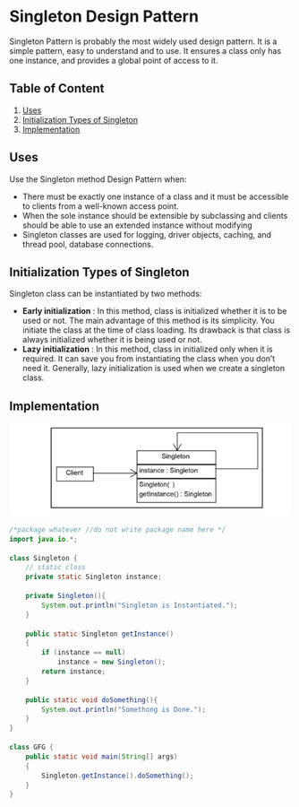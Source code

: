 # Singleton Design Pattern

Singleton Pattern is probably the most widely used design pattern. It is a simple pattern, easy to understand and to use. It ensures a class only has one instance, and provides a global point of access to it.

## Table of Content
1. [Uses](#uses)
2. [Initialization Types of Singleton](#initialization-types-of-singleton)
3. [Implementation](#implementation)

## Uses
Use the Singleton method Design Pattern when:
- There must be exactly one instance of a class and it must be accessible to clients from a well-known access point.
- When the sole instance should be extensible by subclassing and clients should be able to use an extended instance without modifying
- Singleton classes are used for logging, driver objects, caching, and thread pool, database connections.

## Initialization Types of Singleton
Singleton class can be instantiated by two methods:
- **Early initialization** : In this method, class is initialized whether it is to be used or not. The main advantage of this method is its simplicity. You initiate the class at the time of class loading. Its drawback is that class is always initialized whether it is being used or not.
- **Lazy initialization** : In this method, class in initialized only when it is required. It can save you from instantiating the class when you don’t need it. Generally, lazy initialization is used when we create a singleton class.

## Implementation
![alt text](images/implementation.png)

```java
/*package whatever //do not write package name here */
import java.io.*;

class Singleton {
    // static class
    private static Singleton instance;

    private Singleton(){
        System.out.println("Singleton is Instantiated.");
    }

    public static Singleton getInstance()
    {
        if (instance == null)
            instance = new Singleton();
        return instance;
    }

    public static void doSomething(){
        System.out.println("Somethong is Done.");
    }
}

class GFG {
    public static void main(String[] args)
    {
        Singleton.getInstance().doSomething();
    }
}
```